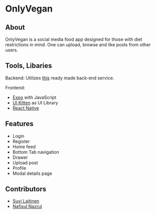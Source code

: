 # OnlyVegan
## About
OnlyVegan is a social media food app designed for those with diet restrictions in mind. One can upload, browse and like posts from other users.

## Tools, Libaries
Backend: Utilizes [this](https://media.mw.metropolia.fi/wbma/docs/) ready made back-end service.

Frontend: 
- [Expo](https://expo.dev/) with JavaScript
- [UI Kitten](https://akveo.github.io/react-native-ui-kitten/) as UI Library
- [React Native](https://reactnative.dev/)

## Features
- Login
- Register
- Home feed
- Bottom Tab navigation
- Drawer
- Upload post
- Profile
- Modal details page

## Contributors
- [Suvi Laitinen](https://github.com/Sofvi)
- [Nafisul Nazrul](https://github.com/nafitus)
